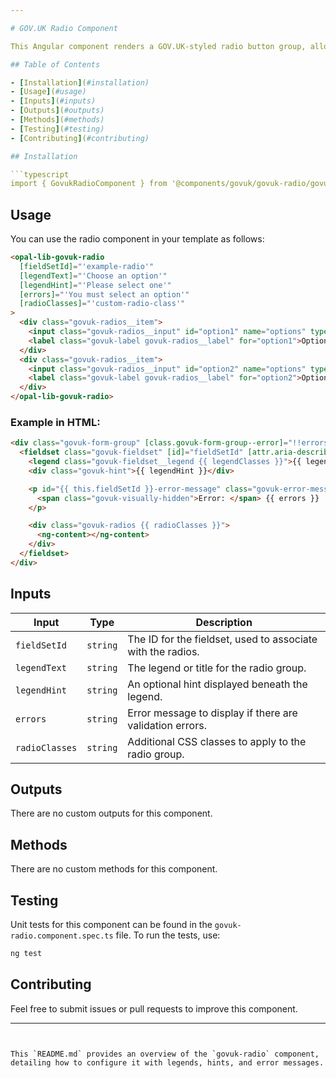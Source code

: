 ```yaml
---

# GOV.UK Radio Component

This Angular component renders a GOV.UK-styled radio button group, allowing users to select from multiple radio button options with associated legends, hints, and error handling.

## Table of Contents

- [Installation](#installation)
- [Usage](#usage)
- [Inputs](#inputs)
- [Outputs](#outputs)
- [Methods](#methods)
- [Testing](#testing)
- [Contributing](#contributing)

## Installation

```typescript
import { GovukRadioComponent } from '@components/govuk/govuk-radio/govuk-radio.component';
```

## Usage

You can use the radio component in your template as follows:

```html
<opal-lib-govuk-radio
  [fieldSetId]="'example-radio'"
  [legendText]="'Choose an option'"
  [legendHint]="'Please select one'"
  [errors]="'You must select an option'"
  [radioClasses]="'custom-radio-class'"
>
  <div class="govuk-radios__item">
    <input class="govuk-radios__input" id="option1" name="options" type="radio" value="option1" />
    <label class="govuk-label govuk-radios__label" for="option1">Option 1</label>
  </div>
  <div class="govuk-radios__item">
    <input class="govuk-radios__input" id="option2" name="options" type="radio" value="option2" />
    <label class="govuk-label govuk-radios__label" for="option2">Option 2</label>
  </div>
</opal-lib-govuk-radio>
```

### Example in HTML:

```html
<div class="govuk-form-group" [class.govuk-form-group--error]="!!errors">
  <fieldset class="govuk-fieldset" [id]="fieldSetId" [attr.aria-describedby]="fieldSetId">
    <legend class="govuk-fieldset__legend {{ legendClasses }}">{{ legendText }}</legend>
    <div class="govuk-hint">{{ legendHint }}</div>

    <p id="{{ this.fieldSetId }}-error-message" class="govuk-error-message">
      <span class="govuk-visually-hidden">Error: </span> {{ errors }}
    </p>

    <div class="govuk-radios {{ radioClasses }}">
      <ng-content></ng-content>
    </div>
  </fieldset>
</div>
```

## Inputs

| Input          | Type     | Description                                                 |
| -------------- | -------- | ----------------------------------------------------------- |
| `fieldSetId`   | `string` | The ID for the fieldset, used to associate with the radios. |
| `legendText`   | `string` | The legend or title for the radio group.                    |
| `legendHint`   | `string` | An optional hint displayed beneath the legend.              |
| `errors`       | `string` | Error message to display if there are validation errors.    |
| `radioClasses` | `string` | Additional CSS classes to apply to the radio group.         |

## Outputs

There are no custom outputs for this component.

## Methods

There are no custom methods for this component.

## Testing

Unit tests for this component can be found in the `govuk-radio.component.spec.ts` file. To run the tests, use:

```bash
ng test
```

## Contributing

Feel free to submit issues or pull requests to improve this component.

---
```


This `README.md` provides an overview of the `govuk-radio` component, detailing how to configure it with legends, hints, and error messages.
